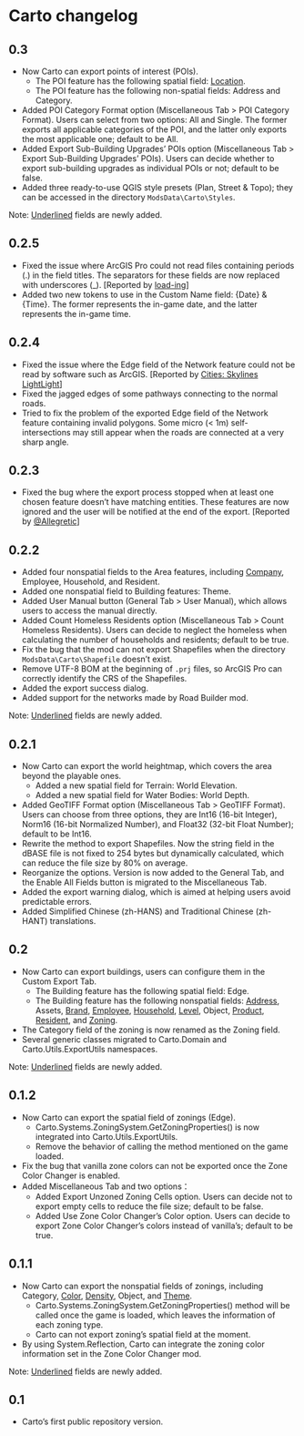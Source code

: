 # Carto changelog

## 0.3

* Now Carto can export points of interest (POIs).
  * The POI feature has the following spatial field: <u>Location</u>.
  * The POI feature has the following non-spatial fields: Address and Category.
* Added POI Category Format option (Miscellaneous Tab > POI Category Format). Users can select from two options: All and Single. The former exports all applicable categories of the POI, and the latter only exports the most applicable one; default to be All.
* Added Export Sub-Building Upgrades’ POIs option (Miscellaneous Tab > Export Sub-Building Upgrades’ POIs). Users can decide whether to export sub-building upgrades as individual POIs or not; default to be false.
* Added three ready-to-use QGIS style presets (Plan, Street & Topo); they can be accessed in the directory `ModsData\Carto\Styles`.

Note: <u>Underlined</u> fields are newly added.

## 0.2.5

* Fixed the issue where ArcGIS Pro could not read files containing periods (.) in the field titles. The separators for these fields are now replaced with underscores (_). [Reported by [load-ing](https://forum.paradoxplaza.com/forum/members/load-ing.1818892/)]
* Added two new tokens to use in the Custom Name field: {Date} & {Time}. The former represents the in-game date, and the latter represents the in-game time.

## 0.2.4

* Fixed the issue where the Edge field of the Network feature could not be read by software such as ArcGIS. [Reported by [Cities: Skylines LightLight](https://www.youtube.com/@CS_LightLight)]
* Fixed the jagged edges of some pathways connecting to the normal roads.
* Tried to fix the problem of the exported Edge field of the Network feature containing invalid polygons. Some micro (< 1m) self-intersections may still appear when the roads are connected at a very sharp angle.

## 0.2.3

* Fixed the bug where the export process stopped when at least one chosen feature doesn’t have matching entities. These features are now ignored and the user will be notified at the end of the export. [Reported by [@Allegretic](https://mods.paradoxplaza.com/authors/Allegretic)]

## 0.2.2

* Added four nonspatial fields to the Area features, including <u>Company</u>, Employee, Household, and Resident.
* Added one nonspatial field to Building features: Theme.
* Added User Manual button (General Tab > User Manual), which allows users to access the manual directly.
* Added Count Homeless Residents option (Miscellaneous Tab > Count Homeless Residents). Users can decide to neglect the homeless when calculating the number of households and residents; default to be true.
* Fix the bug that the mod can not export Shapefiles when the directory `ModsData\Carto\Shapefile` doesn’t exist.
* Remove UTF-8 BOM at the beginning of `.prj` files, so ArcGIS Pro can correctly identify the CRS of the Shapefiles.
* Added the export success dialog.
* Added support for the networks made by Road Builder mod.

Note: <u>Underlined</u> fields are newly added.

## 0.2.1

* Now Carto can export the world heightmap, which covers the area beyond the playable ones.
  * Added a new spatial field for Terrain: World Elevation.
  * Added a new spatial field for Water Bodies: World Depth.
* Added GeoTIFF Format option (Miscellaneous Tab > GeoTIFF Format). Users can choose from three options, they are Int16 (16-bit Integer), Norm16 (16-bit Normalized Number), and Float32 (32-bit Float Number); default to be Int16.
* Rewrite the method to export Shapefiles. Now the string field in the dBASE file is not fixed to 254 bytes but dynamically calculated, which can reduce the file size by 80% on average.
* Reorganize the options. Version is now added to the General Tab, and the Enable All Fields button is migrated to the Miscellaneous Tab.
* Added the export warning dialog, which is aimed at helping users avoid predictable errors.
* Added Simplified Chinese (zh-HANS) and Traditional Chinese (zh-HANT) translations.

## 0.2

* Now Carto can export buildings, users can configure them in the Custom Export Tab.
  * The Building feature has the following spatial field: Edge.
  * The Building feature has the following nonspatial fields: <u>Address</u>, Assets, <u>Brand</u>, <u>Employee</u>, <u>Household</u>, <u>Level</u>, Object, <u>Product</u>, <u>Resident</u>, and <u>Zoning</u>.
* The Category field of the zoning is now renamed as the Zoning field.
* Several generic classes migrated to Carto.Domain and Carto.Utils.ExportUtils namespaces.

Note: <u>Underlined</u> fields are newly added.

## 0.1.2

* Now Carto can export the spatial field of zonings (Edge).
  * Carto.Systems.ZoningSystem.GetZoningProperties() is now integrated into Carto.Utils.ExportUtils.
  * Remove the behavior of calling the method mentioned on the game loaded.
* Fix the bug that vanilla zone colors can not be exported once the Zone Color Changer is enabled.
* Added Miscellaneous Tab and two options：
  * Added Export Unzoned Zoning Cells option. Users can decide not to export empty cells to reduce the file size; default to be false.
  * Added Use Zone Color Changer’s Color option. Users can decide to export Zone Color Changer’s colors instead of vanilla’s; default to be true.

## 0.1.1

* Now Carto can export the nonspatial fields of zonings, including Category, <u>Color</u>, <u>Density</u>, Object, and <u>Theme</u>.
  * Carto.Systems.ZoningSystem.GetZoningProperties() method will be called once the game is loaded, which leaves the information of each zoning type.
  * Carto can not export zoning’s spatial field at the moment.
* By using System.Reflection, Carto can integrate the zoning color information set in the Zone Color Changer mod.

Note: <u>Underlined</u> fields are newly added.

## 0.1

* Carto’s first public repository version.
